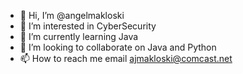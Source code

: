 - 👋 Hi, I’m @angelmakloski
- 👀 I’m interested in CyberSecurity
- 🌱 I’m currently learning Java
- 💞️ I’m looking to collaborate on Java and Python
- 📫 How to reach me email ajmakloski@comcast.net

<!---
angelmakloski/angelmakloski is a ✨ special ✨ repository because its `README.md` (this file) appears on your GitHub profile.
You can click the Preview link to take a look at your changes.
--->
